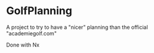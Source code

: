 # GolfPlanning

A project to try to have a "nicer" planning than the official "academiegolf.com"

Done with Nx
